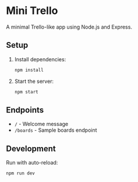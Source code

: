 # Mini Trello

A minimal Trello-like app using Node.js and Express.

## Setup

1. Install dependencies:
   ```sh
   npm install
   ```
2. Start the server:
   ```sh
   npm start
   ```

## Endpoints
- `/` - Welcome message
- `/boards` - Sample boards endpoint

## Development
Run with auto-reload:
```sh
npm run dev
```

